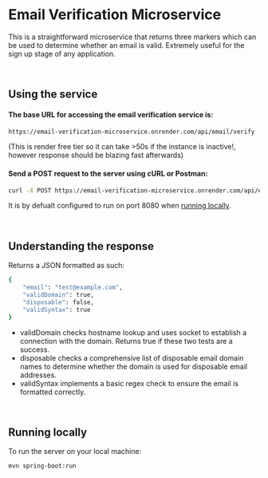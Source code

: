 # Email Verification Microservice  

This is a straightforward microservice that returns three markers which can be used to determine whether an email is valid. Extremely useful for the sign up stage of any application.
&nbsp;

&nbsp;

## Using the service
#### The base URL for accessing the email verification service is:
```sh
https://email-verification-microservice.onrender.com/api/email/verify
```

(This is render free tier so it can take >50s if the instance is inactive!, however response should be blazing fast afterwards)

#### Send a POST request to the server using cURL or Postman:
```sh
curl -X POST https://email-verification-microservice.onrender.com/api/email/verify -H "Content-Type: application/json" -d "{\"email\": \"test@example.com\"}"
```

It is by defualt configured to run on port 8080 when [running locally](#running-locally).
&nbsp;

&nbsp;
## Understanding the response
Returns a JSON formatted as such:
```sh
{
    "email": "test@example.com",
    "validDomain": true,
    "disposable": false,
    "validSyntax": true
}
```

- validDomain checks hostname lookup and uses socket to establish a connection with the domain. Returns true if these two tests are a success.
- disposable checks a comprehensive list of disposable email domain names to determine whether the domain is used for disposable email addresses.
- validSyntax implements a basic regex check to ensure the email is formatted correctly.
&nbsp;

&nbsp;
## Running locally
To run the server on your local machine:
```sh
mvn spring-boot:run
```
